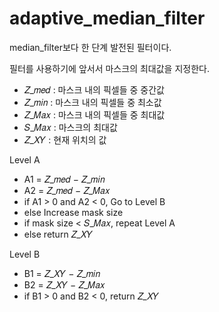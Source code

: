 # adaptive_median_filter

median_filter보다 한 단계 발전된 필터이다.

필터를 사용하기에 앞서서 마스크의 최대값을 지정한다.

- 𝑍_𝑚𝑒𝑑 : 마스크 내의 픽셀들 중 중간값
- 𝑍_𝑚𝑖𝑛 : 마스크 내의 픽셀들 중 최소값
- 𝑍_𝑀𝑎𝑥 : 마스크 내의 픽셀들 중 최대값
- 𝑆_𝑀𝑎𝑥 : 마스크의 최대값
- 𝑍_𝑋𝑌 : 현재 위치의 값


Level A

- A1 = 𝑍_𝑚𝑒𝑑 − 𝑍_𝑚𝑖𝑛
- A2 = 𝑍_𝑚𝑒𝑑 − 𝑍_𝑀𝑎𝑥
- if A1 > 0 and A2 < 0, Go to Level B
- else Increase mask size
- if mask size < 𝑆_𝑀𝑎𝑥, repeat Level A
- else return 𝑍_𝑋𝑌

Level B

- B1 = 𝑍_𝑋𝑌 − 𝑍_𝑚𝑖𝑛
- B2 = 𝑍_𝑋𝑌 − 𝑍_𝑀𝑎𝑥
- if B1 > 0 and B2 < 0, return 𝑍_𝑋𝑌
